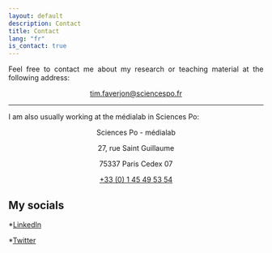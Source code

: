 ```yaml
---
layout: default
description: Contact
title: Contact
lang: "fr"
is_contact: true
---
```


<div style="text-align: justify">

<p> Feel free to contact me about my research or teaching material at the following address: </p>

<p style="text-align:center"><a href = "mailto:tim.faverjon@sciencespo.fr">tim.faverjon@sciencespo.fr</a></p>

</div>

---

<div style="text-align: justify">

<p> I am also usually working at the médialab in Sciences Po:</p>

<p style="text-align:center">Sciences Po - médialab</p>

<p style="text-align:center">27, rue Saint Guillaume</p>

<p style="text-align:center">75337 Paris Cedex 07</p>

<p style="text-align:center"><a href = "tel:+330145495354">+33 (0) 1 45 49 53 54</a></p>

</div>

## My socials 

*<a href = "https://www.linkedin.com/in/tim-faverjon-cs/">LinkedIn</a>

*<a href = "https://twitter.com/faverjon_tim">Twitter</a>